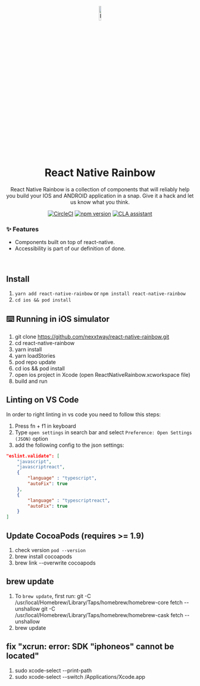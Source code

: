<p align="center">
  <img width="10%" src="https://raw.githubusercontent.com/nexxtway/react-native-rainbow/master/docs/assets/images/rainbow-logo.svg?sanitize=true" alt="React Native Rainbow logo">
</p>

<h1 align="center">
    React Native Rainbow
</h1>

<p align="center">
React Native Rainbow is a collection of components that will reliably help you build your IOS and ANDROID application in a snap. Give it a hack and let us know what you think.
</p>

<div align="center">
 
[![CircleCI](https://circleci.com/gh/nexxtway/react-native-rainbow/tree/master.svg?style=svg)](https://circleci.com/gh/nexxtway/react-native-rainbow/tree/master)
[![npm version](https://badge.fury.io/js/react-native-rainbow.svg)](https://badge.fury.io/js/react-native-rainbow)
<a href="https://cla-assistant.io/nexxtway/react-native-rainbow"><img src="https://cla-assistant.io/readme/badge/nexxtway/react-native-rainbow" alt="CLA assistant" /></a>

</div>

### ✨ Features

-   Components built on top of react-native.
-   Accessibility is part of our definition of done.

<br/>

## Install

1. `yarn add react-native-rainbow` or `npm install react-native-rainbow`
2. `cd ios && pod install`

## ⌨️ Running in iOS simulator

1. git clone https://github.com/nexxtway/react-native-rainbow.git
2. cd react-native-rainbow
3. yarn install
4. yarn loadStories
5. pod repo update
6. cd ios && pod install
7. open ios project in Xcode (open ReactNativeRainbow.xcworkspace file)
8. build and run

## Linting on VS Code

In order to right linting in vs code you need to follow this steps:

1. Press fn + f1 in keyboard
2. Type `open settings` in search bar and select `Preference: Open Settings (JSON)` option
3. add the following config to the json settings:

```json
"eslint.validate": [
    "javascript",
    "javascriptreact",
    {
        "language" : "typescript",
        "autoFix": true
    },
    {
        "language" : "typescriptreact",
        "autoFix": true
    }
]
```

## Update CocoaPods (requires >= 1.9)

1. check version `pod --version`
2. brew install cocoapods
3. brew link --overwrite cocoapods

## brew update

1. To `brew update`, first run:
   git -C /usr/local/Homebrew/Library/Taps/homebrew/homebrew-core fetch --unshallow
   git -C /usr/local/Homebrew/Library/Taps/homebrew/homebrew-cask fetch --unshallow
2. brew update

## fix "xcrun: error: SDK "iphoneos" cannot be located"

1. sudo xcode-select --print-path
2. sudo xcode-select --switch /Applications/Xcode.app
